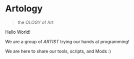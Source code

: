 # Artology

> the _OLOGY_ of Art


Hello World!

We are a group of _ARTIST_ trying our hands at programming!

We are here to share our tools, scripts, and Mods :)
